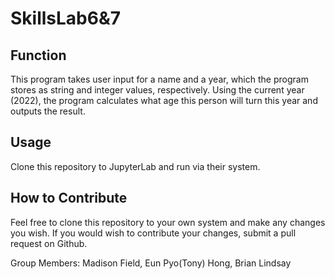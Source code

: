 # SkillsLab6&7

## Function
This program takes user input for a name and a year, which the program stores as string and integer values, respectively.
Using the current year (2022), the program calculates what age this person will
turn this year and outputs the result.

## Usage
Clone this repository to JupyterLab and run via their system.

## How to Contribute
Feel free to clone this repository to your own system and make any changes you wish. If you would wish to contribute your 
changes, submit a pull request on Github.

Group Members:
Madison Field, Eun Pyo(Tony) Hong, Brian Lindsay
